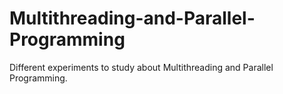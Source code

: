 # Multithreading-and-Parallel-Programming
Different experiments to study about Multithreading and Parallel Programming. 
